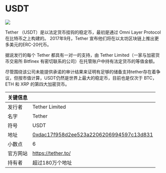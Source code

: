 # USDT

![](../../.gitbook/assets/image%20%281%29.png)

Tether （USDT）是以法定货币挂钩的稳定币，最初是通过 Omni Layer Protocol 在比特币之上构建的。  2017年9月，Tether 宣布他们将在以太坊区块链上推出更多美元的ERC-20代币。

据说发行的每个 Tether 都具有一对一的支持，由 Tether Limited（一家与加密货币交易所 Bitfinex 有密切联系的公司）在托管账户中持有法定货币的等值金额。

尽管围绕该公司未能提供承诺的审计结果来证明有足够的储备支持tether存在着争议，但按市值计算，USDT仍然是世界上最大的稳定币，目前也是仅次于 BTC，ETH 和 XRP 的第四大加密货币。

| 关键信息 |                                                                                                                  |
|:---- |:---------------------------------------------------------------------------------------------------------------- |
| 发行者  | Tether Limited                                                                                                   |
| 名字   | Tether                                                                                                           |
| 符号   | USDT                                                                                                             |
| 地址   | [0xdac17f958d2ee523a2206206994597c13d831](https://etherscan.io/token/0xdac17f958d2ee523a2206206994597c13d831ec7) |
| 小数点  | 6                                                                                                                |
| 官方网站 | [https://tether.to/ ](https://tether.to/%20)                                                                     |
| 持有者  | 超过180万个地址                                                                                                        |



